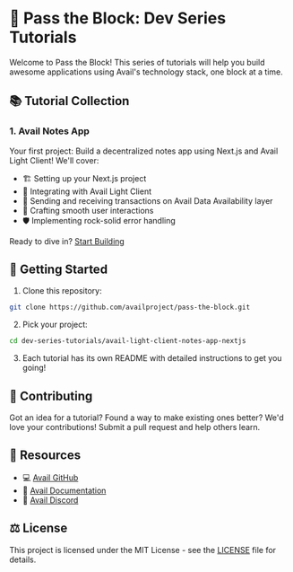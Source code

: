 # 🧊 Pass the Block: Dev Series Tutorials

Welcome to Pass the Block! This series of tutorials will help you build awesome applications using Avail's technology stack, one block at a time.

## 📚 Tutorial Collection

### 1. Avail Notes App 
Your first project: Build a decentralized notes app using Next.js and Avail Light Client! We'll cover:
- 🏗️ Setting up your Next.js project
- 🔗 Integrating with Avail Light Client
- 📡 Sending and receiving transactions on Avail Data Availability layer
- 🎨 Crafting smooth user interactions
- 🛡️ Implementing rock-solid error handling

Ready to dive in? [Start Building](https://blog.availproject.org/building-a-simple-next-js-app-with-avail-light-client)

## 🌟 Getting Started

1. Clone this repository:
```bash
git clone https://github.com/availproject/pass-the-block.git
```

2. Pick your project:
```bash
cd dev-series-tutorials/avail-light-client-notes-app-nextjs
```

3. Each tutorial has its own README with detailed instructions to get you going!

## 🤝 Contributing

Got an idea for a tutorial? Found a way to make existing ones better? We'd love your contributions! Submit a pull request and help others learn.

## 📱 Resources

- 💻 [Avail GitHub](https://github.com/availproject)
- 📖 [Avail Documentation](https://docs.availproject.org)
- 📖 [Avail Discord](https://discord.com/invite/AvailProject)

## ⚖️ License

This project is licensed under the MIT License - see the [LICENSE](LICENSE) file for details.
